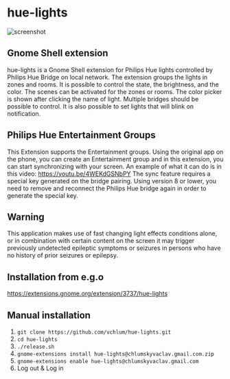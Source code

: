 # hue-lights
![screenshot](https://github.com/vchlum/hue-lights/blob/main/screenshot.png)

## Gnome Shell extension
hue-lights is a Gnome Shell extension for Philips Hue lights controlled by Philips Hue Bridge on local network. The extension groups the lights in zones and rooms. It is possible to control the state, the brightness, and the color. The scenes can be activated for the zones or rooms. The color picker is shown after clicking the name of light. Multiple bridges should be possible to control. It is also possible to set lights that will blink on notification.

## Philips Hue Entertainment Groups
This Extension supports the Entertainment groups. Using the original app on the phone, you can create an Entertainment group and in this extension, you can start synchronizing with your screen. An example of what it can do is in this video: https://youtu.be/4WEKdGSNbPY The sync feature requires a special key generated on the bridge pairing. Using version 8 or lower, you need to remove and reconnect the Philips Hue bridge again in order to generate the special key.

## Warning
This application makes use of fast changing light effects conditions alone, or in combination with certain content on the screen it may trigger previously undetected epileptic symptoms or seizures in persons who have no history of prior seizures or epilepsy.

## Installation from e.g.o
https://extensions.gnome.org/extension/3737/hue-lights

## Manual installation

 1. `git clone https://github.com/vchlum/hue-lights.git`
 1. `cd hue-lights`
 1. `./release.sh`
 1. `gnome-extensions install hue-lights@chlumskyvaclav.gmail.com.zip`
 1. `gnome-extensions enable hue-lights@chlumskyvaclav.gmail.com`
 1. Log out & Log in
